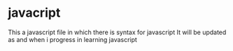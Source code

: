 # javacript
This a javascript file in which there is syntax for javascript
It will be updated as and when i progress in learning javascript
